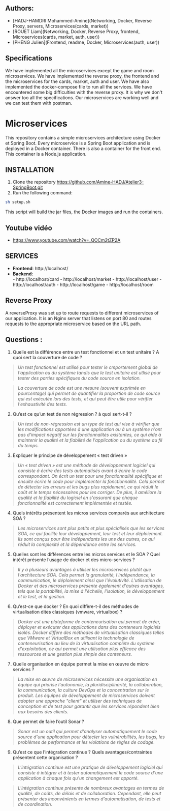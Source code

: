 ## Authors:
- [HADJ-HAMDRI Mohammed-Amine](Networking, Docker, Reverse Proxy, servers, Microservices(cards, market))
- [ROUET Liam](Networking, Docker, Reverse Proxy, frontend, Microservices(cards, market, auth, user))
- [PHENG Julien](Frontend, readme, Docker, Microservices(auth, user))

## Specifications

We have implemented all the microservices except the game and room microservices. We have implemented the reverse proxy, the frontend and the microservices for the cards, market, auth and user. We have also implemented the docker-compose file to run all the services.
We have encountered some big difficulties with the reverse proxy. It is why we don't answer too all the specifications. 
Our microservices are working well and we can test them with postman.


# Microservices
This repository contains a simple microservices architecture using Docker et Spring Boot.
Every microservice is a Spring Boot application and is deployed in a Docker container.
There is also a container for the front end. This container is a Node.js application.


## INSTALLATION
1. Clone the repository https://github.com/Amine-HADJ/Atelier3-SpringBoot.git
2. Run the following command:
```bash
sh setup.sh
```
This script will build the jar files, the Docker images and run the containers.

## Youtube vidéo

- https://www.youtube.com/watch?v=_QOCm2tZP2A

## SERVICES
- **Frontend**: http://localhost/
- **Backend**:  
              - http://localhost/card
              - http://localhost/market
              - http://localhost/user
              - http://localhost/auth
              - http://localhost/game
              - http://localhost/room
  
## Reverse Proxy
A reverseProxy was set up to route requests to different microservices of our application. It is an Nginx server that listens on port 80 and routes requests to the appropriate microservice based on the URL path.


## 

## Questions :
1. Quelle est la différence entre un test fonctionnel et un test unitaire ? A quoi sert la couverture de code ? 

> *Un test fonctionnel est utilisé pour tester le cmportement global de l'application ou du système tandis que le test unitaire est utlisé pour tester des parties spécifiques du code source en isolation.*

> *La couverture de code est une mesure (souvent exprimée en pourcentage) qui permet de quantifier la proportion de code source qui est exécutée lors des tests, et qui peut être utile pour vérifier l'exhaustivité des tests.*

2. Qu’est ce qu’un test de non régression ? à quoi sert-t-il ?

> *Un test de non-régression est un type de test qui vise à vérifier que les modifications apportées à une application ou à un système n'ont pas d'impact négatif sur les fonctionnalités existantes, ce qui aide à maintenir la qualité et la fiabilité de l'application ou du système au fil du temps.*

3. Expliquer le principe de développement « test driven »

> *Un « test driven » est une méthode de développement logiciel qui consiste à écrire des tests automatisés avant d'écrire le code correspondant. On écrit un test pour une fonctionnalité spécifique et ensuite écrire le code pour implémenter la fonctionnalité. Cela permet de détecter les erreurs et les bugs plus rapidement, ce qui réduit le coût et le temps nécessaires pour les corriger. De plus, il améliore la qualité et la fiabilité du logiciel en s'assurant que chaque fonctionnalité est correctement implémentée et testée.*

4. Quels intérêts présentent les micros services comparés aux architecture SOA ?

> *Les microservices sont plus petits et plus spécialisés que les services SOA, ce qui facilite leur développement, leur test et leur déploiement. Ils sont conçus pour être indépendants les uns des autres, ce qui réduit la complexité et la dépendance entre les services.*

5. Quelles sont les différences entre les micros services et le SOA ? Quel intérêt présente l’usage de docker et des micro-services ?

> *Il y a plusieurs avantages à utiliser les microservices plutôt que l'architecture SOA. Cela permet la granularité, l'indépendance, la communication, le déploiement ainsi que l'évolutivité. L'utilisation de Docker et des microservices présente également d'autres avantages, tels que la portabilité, la mise à l'échelle, l'isolation, le développement et le test, et la gestion.*

6. Qu’est-ce que docker ? En quoi diffère-t-il des méthodes de virtualisation dites classiques (vmware, virtualbox) ?

> *Docker est une plateforme de conteneurisation qui permet de créer, déployer et exécuter des applications dans des conteneurs logiciels isolés. Docker diffère des méthodes de virtualisation classiques telles que VMware et VirtualBox en utilisant la technologie de conteneurisation au lieu de la virtualisation complète du système d'exploitation, ce qui permet une utilisation plus efficace des ressources et une gestion plus simple des conteneurs.*

7. Quelle organisation en équipe permet la mise en œuvre de micro services ?

> *La mise en œuvre de microservices nécessite une organisation en équipe qui priorise l'autonomie, la pluridisciplinarité, la collaboration, la communication, la culture DevOps et la concentration sur le produit. Les équipes de développement de microservices doivent adopter une approche "client" et utiliser des techniques de conception et de test pour garantir que les services répondent bien aux besoins des clients.*

8. Que permet de faire l’outil Sonar ?

> *Sonar est un outil qui permet d'analyser automatiquement le code source d'une application pour détecter les vulnérabilités, les bugs, les problèmes de performance et les violations de règles de codage.*

9. Qu’est ce que l’intégration continue ? Quels avantages/contraintes présentent cette organisation ?

> *L'intégration continue est une pratique de développement logiciel qui consiste à intégrer et à tester automatiquement le code source d'une application à chaque fois qu'un changement est apporté.*

> *L'intégration continue présente de nombreux avantages en termes de qualité, de coûts, de délais et de collaboration. Cependant, elle peut présenter des inconvénients en termes d'automatisation, de tests et de coordination.*